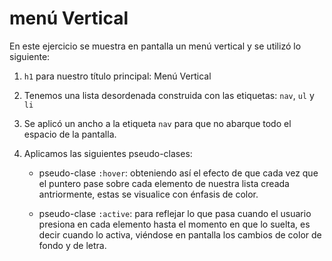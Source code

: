 # menú Vertical

En este ejercicio se muestra en pantalla un menú vertical y se utilizó lo siguiente:

1. `h1` para nuestro título principal: Menú Vertical
2. Tenemos una lista desordenada construida con las etiquetas: `nav`, `ul` y `li` 
3. Se aplicó un ancho a la etiqueta `nav` para que no abarque todo el espacio de la pantalla.
4. Aplicamos las siguientes pseudo-clases:
	
	- pseudo-clase `:hover`: obteniendo así el efecto de que cada vez que el puntero pase sobre cada elemento de nuestra lista creada antriormente, estas se visualice con énfasis de color.

	- pseudo-clase `:active`: para reflejar lo que pasa cuando el usuario presiona en cada elemento hasta el momento en que lo suelta, es decir cuando lo activa, viéndose en pantalla los cambios de color de fondo y de letra.

             
